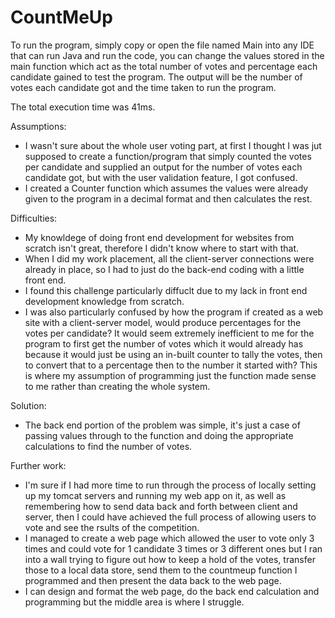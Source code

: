 # CountMeUp

To run the program, simply copy or open the file named Main into any IDE that can run Java and run the code, you can change the values stored in the main function which act as the total number of votes and percentage each candidate gained to test the program. 
The output will be the number of votes each candidate got and the time taken to run the program.

The total execution time was 41ms.

Assumptions:
- I wasn't sure about the whole user voting part, at first I thought I was jut supposed to create a function/program that simply counted the votes per 
  candidate and supplied an output for the number of votes each candidate got, but with the user validation feature, I got confused.
- I created a Counter function which assumes the values were already given to the program in a decimal format and then calculates the rest.

Difficulties:
- My knowldege of doing front end development for websites from scratch isn't great, therefore I didn't know where to start with that.
- When I did my work placement, all the client-server connections were already in place, so I had to just do the back-end coding with a little front end.
- I found this challenge particularly diffuclt due to my lack in front end development knowledge from scratch.
- I was also particularly confused by how the program if created as a web site with a client-server model, would produce percentages for the votes per candidate? It would seem extremely inefficient to me for the program to first get the number of votes which it would already has because it would just be using an in-built counter to tally the votes, then to convert that to a percentage then to the number it started with? This is where my assumption of programming just the function made sense to me rather than creating the whole system.

Solution:
- The back end portion of the problem was simple, it's just a case of passing values through to the function and doing the appropriate calculations to find the number of votes.

Further work:
- I'm sure if I had more time to run through the process of locally setting up my tomcat servers and running my web app on it, as well as remembering how to send data back and forth between client and server, 
  then I could have achieved the full process of allowing users to vote and see the rsults of the competition.
- I managed to create a web page which allowed the user to vote only 3 times and could vote for 1 candidate 3 times or 
  3 different ones but I ran into a wall trying to figure out how to keep a hold of the votes, transfer those to a local data store, send them to the countmeup function I programmed and then present the data back to the web page.
- I can design and format the web page, do the back end calculation and programming but the middle area is where I struggle.  
